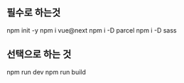 ## 필수로 하는것 

npm init -y
npm i vue@next
npm i -D parcel
npm i -D sass

## 선택으로 하는 것 
npm run dev
npm run build


